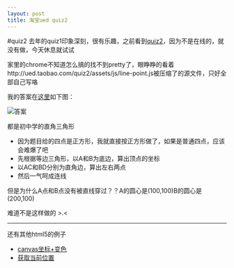 ```yaml
---
layout: post
title: 淘宝ued quiz2
---
```


#quiz2
去年的quiz1印象深刻，很有乐趣，之前看到[quiz2](http://ued.taobao.com/quiz2/ "title")，因为不是在线的，就没有做，今天休息就试试


家里的chrome不知道怎么搞的找不到pretty了，眼睁睁的看着http://ued.taobao.com/quiz2/assets/js/line-point.js被压缩了的源文件，只好全部自己写咯

我的答案在[这里](http://wtt9906.github.com/jekyll_demo/quiz2.html "title")如下图：

![答案](http://wtt9906.github.com/jekyll_demo/image/quiz2.jpg)

都是初中学的直角三角形


+ 因为题目给的四点是正方形，我就直接按正方形做了，如果是普通四点，应该会难爆了吧
+ 先根据等边三角形，以A和B为底边，算出顶点的坐标
+ 以AC和BD分别为直角边，算出左右两点
+ 然后一气呵成连线


但是为什么A点和B点没有被直线穿过？？A的圆心是(100,100)B的圆心是(200,100)

难道不是这样做的 >.<

- - -

还有其他html5的例子

+ [canvas坐标+变色](http://wtt9906.github.com/jekyll_demo/html5-canvas.html "title")
+ [获取当前位置](http://wtt9906.github.com/jekyll_demo/geo.html "title")

